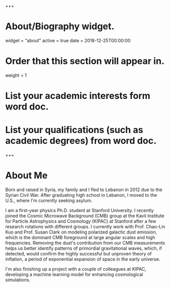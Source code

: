 +++
# About/Biography widget.
widget = "about"
active = true
date = 2018-12-25T00:00:00

# Order that this section will appear in.
weight = 1

# List your academic interests form word doc.


# List your qualifications (such as academic degrees) from word doc.

 
+++

# About Me

Born and raised in Syria, my family and I fled to Lebanon in 2012 due to the Syrian Civil War. After graduating high school in Lebanon, I moved to the U.S., where I'm currently seeking asylum.

I am a first-year physics Ph.D. student at Stanford University. I recently joined the Cosmic Microwave Background (CMB) group at the Kavli Institute for Particle Astrophysics and Cosmology (KIPAC) at Stanford after a few research rotations with different groups. I currently work with Prof. Chao-Lin Kuo and Prof. Susan Clark on modeling polarized galactic dust emission, which is the dominant CMB foreground at large angular scales and high frequencies. Removing the dust's contribution from our CMB measurements helps us better identify patterns of primordial gravitational waves, which, if detected, would confirm the highly successful but unproven theory of inflation, a period of exponential expansion of space in the early universe.

I'm also finishing up a project with a couple of colleagues at KIPAC, developing a machine learning model for enhancing cosmological simulations.

